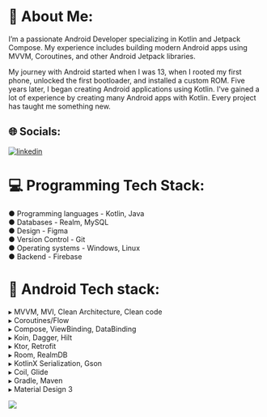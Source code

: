 # 💫 About Me:
I’m a passionate Android Developer specializing in Kotlin and Jetpack Compose. My experience includes building modern Android apps using MVVM, Coroutines, and other Android Jetpack libraries.

My journey with Android started when I was 13, when I rooted my first phone, unlocked the first bootloader, and installed a custom ROM. Five years later, I began creating Android applications using Kotlin. I've gained a lot of experience by creating many Android apps with Kotlin. Every project has taught me something new.

## 🌐 Socials:
<p><a target="_blank" href="https://www.linkedin.com/in/kacper-kotlowski" style="display: inline-block;"><img src="https://img.shields.io/badge/linkedin-logo?style=for-the-badge&logo=linkedin&logoColor=white&color=%230a77b6" alt="linkedin" /></a></p>

# 💻 Programming Tech Stack:
● Programming languages - Kotlin, Java <br>
● Databases - Realm, MySQL <br>
● Design - Figma <br>
● Version Control - Git <br>
● Operating systems - Windows, Linux <br>
● Backend - Firebase <br>

# 📱 Android Tech stack:
<p>
▸ MVVM, MVI, Clean Architecture, Clean code <br>
▸ Coroutines/Flow <br>
▸ Compose, ViewBinding, DataBinding <br>
▸ Koin, Dagger, Hilt <br>
▸ Ktor, Retrofit <br>
▸ Room, RealmDB <br>
▸ KotlinX Serialization, Gson <br>
▸ Coil, Glide <br>
▸ Gradle, Maven <br>
▸ Material Design 3 <br>
</p>

[![](https://visitcount.itsvg.in/api?id=NolifekNTB&icon=0&color=0)](https://visitcount.itsvg.in)
